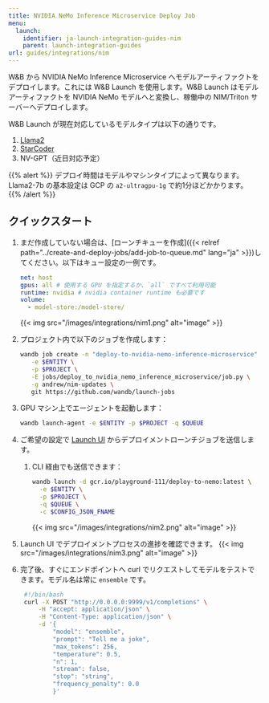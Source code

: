 ```yaml
---
title: NVIDIA NeMo Inference Microservice Deploy Job
menu:
  launch:
    identifier: ja-launch-integration-guides-nim
    parent: launch-integration-guides
url: guides/integrations/nim
---
```


W&B から NVIDIA NeMo Inference Microservice へモデルアーティファクトをデプロイします。これには W&B Launch を使用します。W&B Launch はモデルアーティファクトを NVIDIA NeMo モデルへと変換し、稼働中の NIM/Triton サーバーへデプロイします。

W&B Launch が現在対応しているモデルタイプは以下の通りです。

1. [Llama2](https://llama.meta.com/llama2/)
2. [StarCoder](https://github.com/bigcode-project/starcoder)
3. NV-GPT（近日対応予定）

{{% alert %}}
デプロイ時間はモデルやマシンタイプによって異なります。Llama2-7b の基本設定は GCP の `a2-ultragpu-1g` で約1分ほどかかります。
{{% /alert %}}

## クイックスタート

1. まだ作成していない場合は、[ローンチキューを作成]({{< relref path="../create-and-deploy-jobs/add-job-to-queue.md" lang="ja" >}})してください。以下はキュー設定の一例です。

   ```yaml
   net: host
   gpus: all # 使用する GPU を指定するか、`all` ですべて利用可能
   runtime: nvidia # nvidia container runtime も必要です
   volume:
     - model-store:/model-store/
   ```

   {{< img src="/images/integrations/nim1.png" alt="image" >}}

2. プロジェクト内で以下のジョブを作成します：

   ```bash
   wandb job create -n "deploy-to-nvidia-nemo-inference-microservice" \
      -e $ENTITY \
      -p $PROJECT \
      -E jobs/deploy_to_nvidia_nemo_inference_microservice/job.py \
      -g andrew/nim-updates \
      git https://github.com/wandb/launch-jobs
   ```

3. GPU マシン上でエージェントを起動します：
   ```bash
   wandb launch-agent -e $ENTITY -p $PROJECT -q $QUEUE
   ```
4. ご希望の設定で [Launch UI](https://wandb.ai/launch) からデプロイメントローンチジョブを送信します。
   1. CLI 経由でも送信できます：
      ```bash
      wandb launch -d gcr.io/playground-111/deploy-to-nemo:latest \
        -e $ENTITY \
        -p $PROJECT \
        -q $QUEUE \
        -c $CONFIG_JSON_FNAME
      ```
      {{< img src="/images/integrations/nim2.png" alt="image" >}}
5. Launch UI でデプロイメントプロセスの進捗を確認できます。
   {{< img src="/images/integrations/nim3.png" alt="image" >}}
6. 完了後、すぐにエンドポイントへ curl でリクエストしてモデルをテストできます。モデル名は常に `ensemble` です。
   ```bash
    #!/bin/bash
    curl -X POST "http://0.0.0.0:9999/v1/completions" \
        -H "accept: application/json" \
        -H "Content-Type: application/json" \
        -d '{
            "model": "ensemble",
            "prompt": "Tell me a joke",
            "max_tokens": 256,
            "temperature": 0.5,
            "n": 1,
            "stream": false,
            "stop": "string",
            "frequency_penalty": 0.0
            }'
   ```